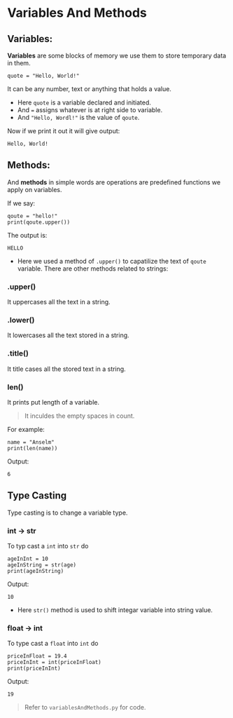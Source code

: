 # Variables And Methods

## Variables:
**Variables** are some blocks of memory we use them to store temporary data in them.

```
quote = "Hello, World!"
```

It can be any number, text or anything that holds a value.
- Here `quote` is a variable declared and initiated.
- And `=` assigns whatever is at right side to variable.
- And `"Hello, Wordl!"` is the value of `qoute`.

Now if we print it out it will give output:

```
Hello, World!
```

## Methods:
And **methods** in simple words are operations are predefined functions we apply on variables.

If we say:

```
qoute = "hello!"
print(qoute.upper())
```

The output is:

```
HELLO
```

- Here we used a method of `.upper()` to capatilize the text of `qoute` variable.
There are other methods related to strings:

### .upper()
It uppercases all the text in a string.

### .lower()
It lowercases all the text stored in a string.

### .title()
It title cases all the stored text in a string.

### len()
It prints put length of a variable.

> It inculdes the empty spaces in count.

For example:

```
name = "Anselm"
print(len(name))
```

Output:

```
6
```

## Type Casting
Type casting is to change a variable type.

### int -> str
To typ cast a `int` into `str` do 

```
ageInInt = 10
ageInString = str(age)
print(ageInString)
```

Output:
```
10
```

- Here `str()` method is used to shift integar variable into string value.

### float -> int
To type cast a `float` into `int` do

```
priceInFloat = 19.4
priceInInt = int(priceInFloat)
print(priceInInt)
```

Output:
```
19
```

> Refer to `variablesAndMethods.py` for code.